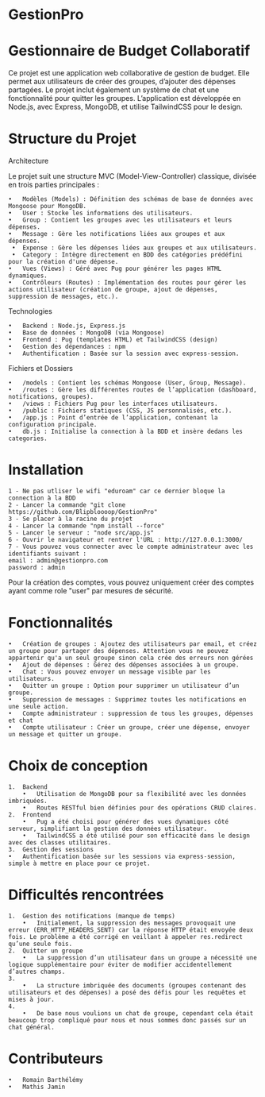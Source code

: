 # GestionPro

# Gestionnaire de Budget Collaboratif

Ce projet est une application web collaborative de gestion de budget. Elle permet aux utilisateurs de créer des groupes, d’ajouter des dépenses partagées. Le projet inclut également un système de chat et une fonctionnalité pour quitter les groupes. L’application est développée en Node.js, avec Express, MongoDB, et utilise TailwindCSS pour le design.

# Structure du Projet

Architecture

Le projet suit une structure MVC (Model-View-Controller) classique, divisée en trois parties principales :

	•	Modèles (Models) : Définition des schémas de base de données avec Mongoose pour MongoDB.
	•	User : Stocke les informations des utilisateurs.
	•	Group : Contient les groupes avec les utilisateurs et leurs dépenses.
	•	Message : Gère les notifications liées aux groupes et aux dépenses.
 	 •	Expense : Gère les dépenses liées aux groupes et aux utilisateurs.
 	 •	Category : Intègre directement en BDD des catégories prédéfini pour la création d'une dépense.
	•	Vues (Views) : Géré avec Pug pour générer les pages HTML dynamiques.
	•	Contrôleurs (Routes) : Implémentation des routes pour gérer les actions utilisateur (création de groupe, ajout de dépenses, suppression de messages, etc.).

 Technologies

	•	Backend : Node.js, Express.js
	•	Base de données : MongoDB (via Mongoose)
	•	Frontend : Pug (templates HTML) et TailwindCSS (design)
	•	Gestion des dépendances : npm
	•	Authentification : Basée sur la session avec express-session.

Fichiers et Dossiers

	•	/models : Contient les schémas Mongoose (User, Group, Message).
	•	/routes : Gère les différentes routes de l’application (dashboard, notifications, groupes).
	•	/views : Fichiers Pug pour les interfaces utilisateurs.
	•	/public : Fichiers statiques (CSS, JS personnalisés, etc.).
	•	/app.js : Point d’entrée de l’application, contenant la configuration principale.
	•	db.js : Initialise la connection à la BDD et insère dedans les categories.

 # Installation

	1 - Ne pas utliser le wifi "eduroam" car ce dernier bloque la connection à la BDD
 	2 - Lancer la commande "git clone https://github.com/Blipbloooop/GestionPro"
	3 - Se placer à la racine du projet
	4 - Lancer la commande "npm install --force"
	5 - Lancer le serveur : "node src/app.js"
	6 - Ouvrir le navigateur et rentrer l'URL : http://127.0.0.1:3000/
	7 - Vous pouvez vous connecter avec le compte administrateur avec les identifiants suivant : 
	email : admin@gestionpro.com
	password : admin
 Pour la création des comptes, vous pouvez uniquement créer des comptes ayant comme role "user" par mesures de sécurité.

# Fonctionnalités

	•	Création de groupes : Ajoutez des utilisateurs par email, et créez un groupe pour partager des dépenses. Attention vous ne pouvez appartenir qu'a un seul groupe sinon cela crée des erreurs non gérées
	•	Ajout de dépenses : Gérez des dépenses associées à un groupe.
	•	Chat : Vous pouvez envoyer un message visible par les utilisateurs.
	•	Quitter un groupe : Option pour supprimer un utilisateur d’un groupe.
	•	Suppression de messages : Supprimez toutes les notifications en une seule action.
 	•	Compte administrateur : suppression de tous les groupes, dépenses et chat
  	•	Compte utilisateur : Créer un groupe, créer une dépense, envoyer un message et quitter un groupe.
   
# Choix de conception

	1.	Backend
		•	Utilisation de MongoDB pour sa flexibilité avec les données imbriquées.
		•	Routes RESTful bien définies pour des opérations CRUD claires.
	2.	Frontend
		•	Pug a été choisi pour générer des vues dynamiques côté serveur, simplifiant la gestion des données utilisateur.
		•	TailwindCSS a été utilisé pour son efficacité dans le design avec des classes utilitaires.
	3.	Gestion des sessions
	•	Authentification basée sur les sessions via express-session, simple à mettre en place pour ce projet.
# Difficultés rencontrées

	1.	Gestion des notifications (manque de temps)
		•	Initialement, la suppression des messages provoquait une erreur (ERR_HTTP_HEADERS_SENT) car la réponse HTTP était envoyée deux fois. Le problème a été corrigé en veillant à appeler res.redirect qu’une seule fois.
	2.	Quitter un groupe
		•	La suppression d’un utilisateur dans un groupe a nécessité une logique supplémentaire pour éviter de modifier accidentellement d’autres champs.
	3.	
		•	La structure imbriquée des documents (groupes contenant des utilisateurs et des dépenses) a posé des défis pour les requêtes et mises à jour.
  	4.
   		•	De base nous voulions un chat de groupe, cependant cela était beaucoup trop compliqué pour nous et nous sommes donc passés sur un chat général.
# Contributeurs

	•	Romain Barthélémy
	•	Mathis Jamin
   		


 
